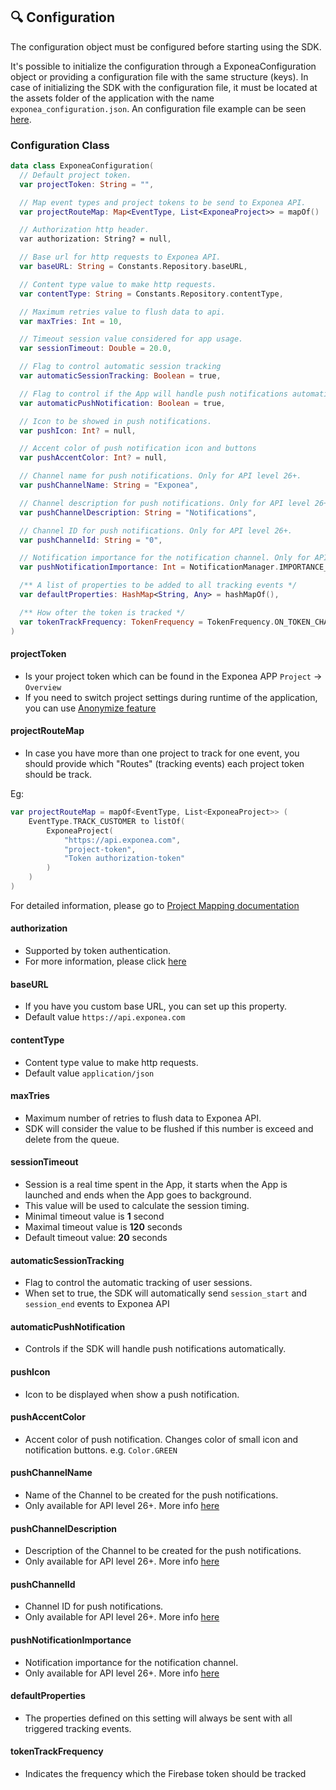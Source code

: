 ## 🔍 Configuration

The configuration object must be configured before starting using the SDK.

It's possible to initialize the configuration through a ExponeaConfiguration object or providing a configuration file with the same structure (keys). In case of initializing the SDK with the configuration file, it must be located at the assets folder of the application with the name `exponea_configuration.json`. An configuration file example can be seen [here](
../app/src/main/assets/exponea_configuration.json).

### Configuration Class
``` kotlin
data class ExponeaConfiguration(
  // Default project token.
  var projectToken: String = "",

  // Map event types and project tokens to be send to Exponea API.
  var projectRouteMap: Map<EventType, List<ExponeaProject>> = mapOf()

  // Authorization http header.
  var authorization: String? = null,

  // Base url for http requests to Exponea API.
  var baseURL: String = Constants.Repository.baseURL,

  // Content type value to make http requests.
  var contentType: String = Constants.Repository.contentType,

  // Maximum retries value to flush data to api.
  var maxTries: Int = 10,

  // Timeout session value considered for app usage.
  var sessionTimeout: Double = 20.0,

  // Flag to control automatic session tracking
  var automaticSessionTracking: Boolean = true,

  // Flag to control if the App will handle push notifications automatically.
  var automaticPushNotification: Boolean = true,

  // Icon to be showed in push notifications.
  var pushIcon: Int? = null,

  // Accent color of push notification icon and buttons
  var pushAccentColor: Int? = null,

  // Channel name for push notifications. Only for API level 26+.
  var pushChannelName: String = "Exponea",

  // Channel description for push notifications. Only for API level 26+.
  var pushChannelDescription: String = "Notifications",

  // Channel ID for push notifications. Only for API level 26+.
  var pushChannelId: String = "0",

  // Notification importance for the notification channel. Only for API level 26+.
  var pushNotificationImportance: Int = NotificationManager.IMPORTANCE_DEFAULT,

  /** A list of properties to be added to all tracking events */
  var defaultProperties: HashMap<String, Any> = hashMapOf(),

  /** How ofter the token is tracked */
  var tokenTrackFrequency: TokenFrequency = TokenFrequency.ON_TOKEN_CHANGE
)
```
#### projectToken

* Is your project token which can be found in the Exponea APP ```Project``` -> ```Overview```
* If you need to switch project settings during runtime of the application, you can use [Anonymize feature](./ANONYMIZE.md)

#### projectRouteMap

* In case you have more than one project to track for one event, you should provide which "Routes" (tracking events) each project token should be track.

Eg:

``` kotlin
var projectRouteMap = mapOf<EventType, List<ExponeaProject>> (
    EventType.TRACK_CUSTOMER to listOf(
        ExponeaProject(
            "https://api.exponea.com",
            "project-token",
            "Token authorization-token"
        )
    )
)
```

For detailed information, please go to [Project Mapping documentation](../Documentation/PROJECT_MAPPING.md)

#### authorization

* Supported by token authentication.
* For more information, please click [here](https://docs.exponea.com/v2/reference#token-authentication)

#### baseURL

* If you have you custom base URL, you can set up this property.
* Default value `https://api.exponea.com`

#### contentType

* Content type value to make http requests.
* Default value `application/json`

#### maxTries

* Maximum number of retries to flush data to Exponea API.
* SDK will consider the value to be flushed if this number is exceed and delete from the queue.

#### sessionTimeout

* Session is a real time spent in the App, it starts when the App is launched and ends when the App goes to background.
* This value will be used to calculate the session timing.
* Minimal timeout value is **1** second
* Maximal timeout value is **120** seconds
* Default timeout value: **20** seconds

#### automaticSessionTracking

* Flag to control the automatic tracking of user sessions.
* When set to true, the SDK will
automatically send `session_start` and `session_end` events to Exponea API

#### automaticPushNotification

* Controls if the SDK will handle push notifications automatically.

#### pushIcon

* Icon to be displayed when show a push notification.

#### pushAccentColor

* Accent color of push notification. Changes color of small icon and notification buttons. e.g. `Color.GREEN`

#### pushChannelName

* Name of the Channel to be created for the push notifications.
* Only available for API level 26+. More info [here](https://developer.android.com/training/notify-user/channels)

#### pushChannelDescription

* Description of the Channel to be created for the push notifications.
* Only available for API level 26+. More info [here](https://developer.android.com/training/notify-user/channels)

#### pushChannelId

* Channel ID for push notifications.
* Only available for API level 26+. More info [here](https://developer.android.com/training/notify-user/channels)

#### pushNotificationImportance

* Notification importance for the notification channel.
* Only available for API level 26+. More info [here](https://developer.android.com/training/notify-user/channels)

#### defaultProperties

* The properties defined on this setting will always be sent with all triggered tracking events.

#### tokenTrackFrequency

* Indicates the frequency which the Firebase token should be tracked